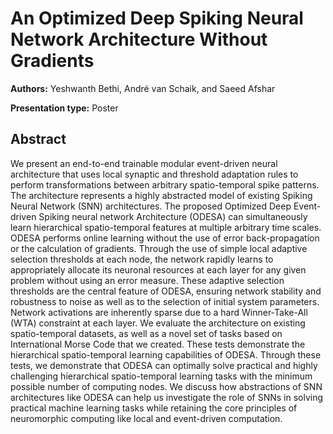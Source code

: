 
# An Optimized Deep Spiking Neural Network Architecture Without Gradients

**Authors:** Yeshwanth Bethi, André van Schaik, and Saeed Afshar

**Presentation type:** Poster

## Abstract

We present an end-to-end trainable modular event-driven neural architecture that uses local synaptic and threshold adaptation rules to perform transformations between arbitrary spatio-temporal spike patterns. The architecture represents a highly abstracted model of existing Spiking Neural Network (SNN) architectures. The proposed Optimized Deep Event-driven Spiking neural network Architecture (ODESA) can simultaneously learn hierarchical spatio-temporal features at multiple arbitrary time scales. ODESA performs online learning without the use of error back-propagation or the calculation of gradients. Through the use of simple local adaptive selection thresholds at each node, the network rapidly learns to appropriately allocate its neuronal resources at each layer for any given problem without using an error measure. These adaptive selection thresholds are the central feature of ODESA, ensuring network stability and robustness to noise as well as to the selection of initial system parameters. Network activations are inherently sparse due to a hard Winner-Take-All (WTA) constraint at each layer. We evaluate the architecture on existing spatio-temporal datasets, as well as a novel set of tasks based on International Morse Code that we created. These tests demonstrate the hierarchical spatio-temporal learning capabilities of ODESA. Through these tests, we demonstrate that ODESA can optimally solve practical and highly challenging hierarchical spatio-temporal learning tasks with the minimum possible number of computing nodes. We discuss how abstractions of SNN architectures like ODESA can help us investigate the role of SNNs in solving practical machine learning tasks while retaining the core principles of neuromorphic computing like local and event-driven computation.